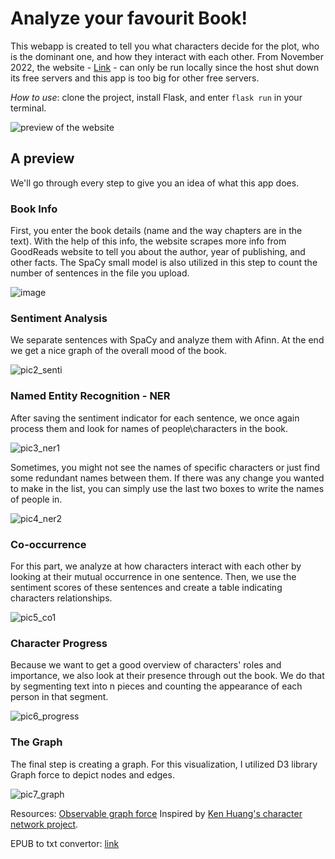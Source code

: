 # Analyze your favourit Book!

This webapp is created to tell you what characters decide for the plot, who is the dominant one, and how they interact with each other. From November 2022, the website - [Link](https://book-character-network.herokuapp.com/) - can only be run locally since the host shut down its free servers and this app is too big for other free servers. 

*How to use*: clone the project, install Flask, and enter `flask run` in your terminal.

![preview of the website](https://github.com/mitramir55/flask-app-character-net/blob/master/static/preview%20pics/previewOfWebsite.png)

## A preview

We'll go through every step to give you an idea of what this app does.

### Book Info

First, you enter the book details (name and the way chapters are in the text). With the help of this info, the website scrapes more info from GoodReads website to tell you about the author, year of publishing, and other facts. The SpaCy small model is also utilized in this step to count the number of sentences in the file you upload.

![image](https://user-images.githubusercontent.com/53291220/198904178-61ab999c-320d-4dd4-b0d7-67d4a9036843.png)

### Sentiment Analysis

We separate sentences with SpaCy and analyze them with Afinn. At the end we get a nice graph of the overall mood of the book.

![pic2_senti](https://user-images.githubusercontent.com/53291220/198904193-e724f001-92ac-4ade-a33e-57a804a3de2d.png)


### Named Entity Recognition - NER

After saving the sentiment indicator for each sentence, we once again process them and look for names of people\characters in the book.

![pic3_ner1](https://user-images.githubusercontent.com/53291220/198904229-a65f1ec4-4213-4663-81c6-4a414dee80e4.png)

Sometimes, you might not see the names of specific characters or just find some redundant names between them. If there was any change you wanted to make in the list, you can simply use the last two boxes to write the names of people in.

![pic4_ner2](https://user-images.githubusercontent.com/53291220/198904237-2b16ba46-a225-4bc1-9d10-130e1d9f73df.png)

### Co-occurrence

For this part, we analyze at how characters interact with each other by looking at their mutual occurrence in one sentence. Then, we use the sentiment scores of these sentences and create a table indicating characters relationships.
 
![pic5_co1](https://user-images.githubusercontent.com/53291220/198904248-b07622e5-4b86-4e8b-b58b-28fafe7db28e.png)

### Character Progress

Because we want to get a good overview of characters' roles and importance, we also look at their presence through out the book. We do that by segmenting text into n pieces and counting the appearance of each person in that segment.

![pic6_progress](https://user-images.githubusercontent.com/53291220/198904265-9506f306-01e9-4450-a34f-8c27a694da86.png)

### The Graph

The final step is creating a graph. For this visualization, I utilized D3 library Graph force to depict nodes and edges.

![pic7_graph](https://user-images.githubusercontent.com/53291220/198904274-9660f1a6-e747-4cb7-9733-b5f6730b5f5e.png)

Resources:
[Observable graph force](https://observablehq.com/@d3/force-directed-graph)
Inspired by [Ken Huang's character network project](https://github.com/hzjken/character-network).

EPUB to txt convertor: [link](https://convertio.co/epub-txt/)



